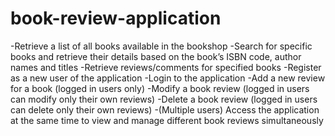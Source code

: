 # book-review-application
-Retrieve a list of all books available in the bookshop
-Search for specific books and retrieve their details based on the book’s ISBN code, author names and titles
-Retrieve reviews/comments for specified books
-Register as a new user of the application
-Login to the application
-Add a new review for a book (logged in users only)
-Modify a book review (logged in users can modify only their own reviews)
-Delete a book review (logged in users can delete only their own reviews)
-(Multiple users) Access the application at the same time to view and manage different book reviews simultaneously
